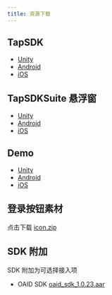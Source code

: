 ```yaml
---
title: 资源下载
---
```


## TapSDK

- [Unity](https://github.com/taptap/TapSDK-Unity/releases)
- [Android](https://github.com/taptap/TapSDK-Android/releases)
- [iOS](https://github.com/taptap/TapSDK-iOS/releases)

## TapSDKSuite 悬浮窗

- [Unity](https://github.com/taptap/TapSDKSuite-Unity)
- [Android](https://github.com/taptap/TapSDKSuite-Android)
- [iOS](https://github.com/taptap/TapSDKSuite-iOS)

## Demo

- [Unity](https://github.com/taptap/TapSDK-Unity-Demo)
- [Android](https://github.com/taptap/TapSDK-Android)
- [iOS](https://github.com/taptap/TapSDK-iOS)

## 登录按钮素材

点击下载 [icon.zip](https://capacity-files.lcfile.com/z7xSKYDvAc1ff19cDfq3Vx01v50KNR6j/TapTapLoginButton.zip)

## SDK 附加

SDK 附加为可选择接入项

- OAID SDK [oaid_sdk_1.0.23.aar](https://capacity-files.lcfile.com/iQh2tYq5Uh1RH7VbOeIMUiJvORkr6VLl/tap_oaid_sdk_1.0.23.aar)
